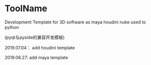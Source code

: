 # ToolName
Development Template for 3D software  as maya houdini nuke used to python

(pyqt与pyside的兼容开发模板)

2019.07.04：
    add houdini template

2019.06.27:
    add maya template